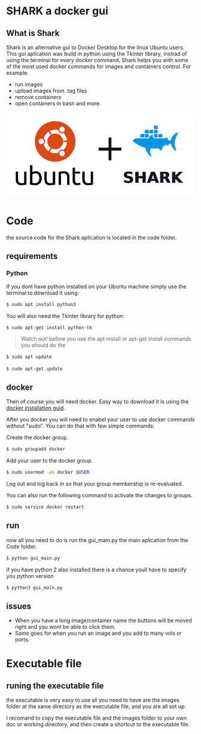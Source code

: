 # SHARK a docker gui

## What is Shark

Shark is an alternative gui to Docker Desktop for the linux Ubuntu users.
This gui aplication was build in python using the Tkinter library, instrad of using the 
terminal for every docker command, Shark helps you with some of the most used docker commands
for images and containers control.
For example:
* run images
* upload images from .tag files
* remove containers
* open containers in bash
and more.

![Alt text](https://github.com/gavriel200/docker_gui/blob/master/Code/images/ubuntu_shark.png)

# Code

the source code for the Shark aplication is located in the code folder.

## requirements

### Python
If you dont have python installed on your Ubuntu machine simply use the terminal to download it using:

```bash
$ sudo apt install python3
```

You will also need the Tkinter library for python:

```bash
$ sudo apt-get install python-tk
```  

> Watch out! before you use the apt install  or apt-get install commands you should do the 
    
    $ sudo apt update
  
    $ sudo apt-get update  

## docker

Then of course you will need docker.
Easy way to download it is using the [docker installation guid](https://docs.docker.com/engine/install/ubuntu/).

After you docker you will need to enabel your user to use docker commands without "sudo".
You can do that with few simple commands:

Create the docker group.

```bash
$ sudo groupadd docker
```

Add your user to the docker group.

```bash
$ sudo usermod -aG docker $USER
```
Log out and log back in so that your group membership is re-evaluated.

You can also run the following command to activate the changes to groups.

```bash
$ sudo service docker restart
```

## run

now all you need to do is run the gui_main.py the main aplication from the Code folder.

```bash
$ python gui_main.py
```

if you have python 2 also installed there is a chance youll have to specify you python version

```bash
$ python3 gui_main.py
```

## issues
* When you have a long image/container name the buttons will be moved right and you wont be able to click them.
* Same goes for when you run an image and you add to many vols or ports.

# Executable file

## runing the executable file

the executable is very easy to use all you need to have are the images folder at the same
directory as the executable file, and you are all set up.

I recomand to copy the executable file and the images folder to your own doc or working directory,
and then create a shortcut to the executable file.